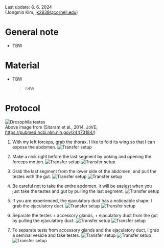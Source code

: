 
Last update: 8. 6. 2024 <br>
(Jongmin Kim, jk2938@cornell.edu)

# General note
- TBW

# Material
- TBW
  > TBW

# Protocol

![Drosophila testes](https://www.ncbi.nlm.nih.gov/pmc/articles/PMC4089415/bin/jove-83-51058-1.jpg?raw=true "Drosophila testes")
<br>Above image from (Sitaram et al., 2014, JoVE; https://pubmed.ncbi.nlm.nih.gov/24473184/)

1. With my left forceps, grab the thorax. I like to fold its wing so that I can expose the abdomen.
![Transfer setup](https://github.com/jongminkimlab/Storage/blob/main/Pr_d01.png?raw=true "Transfer setup")

2. Make a nick right before the last segment by poking and opening the forceps motion.
![Transfer setup](https://github.com/jongminkimlab/Storage/blob/main/Pr_d02.png?raw=true "Transfer setup")
![Transfer setup](https://github.com/jongminkimlab/Storage/blob/main/Pr_d03.png?raw=true "Transfer setup")

3. Grab the last segment from the lower side of the abdomen, and pull the testes with the gut.
![Transfer setup](https://github.com/jongminkimlab/Storage/blob/main/Pr_d04.png?raw=true "Transfer setup")
![Transfer setup](https://github.com/jongminkimlab/Storage/blob/main/Pr_d05.png?raw=true "Transfer setup")

4. Be careful not to take the entire abdomen. It will be easiest when you just take the testes and gut by pulling the last segment.
![Transfer setup](https://github.com/jongminkimlab/Storage/blob/main/Pr_d06.png?raw=true "Transfer setup")

5. If you are experienced, the ejaculatory duct has a noticeable shape. I grab the ejaculatory duct.
![Transfer setup](https://github.com/jongminkimlab/Storage/blob/main/Pr_d07.png?raw=true "Transfer setup")
![Transfer setup](https://github.com/jongminkimlab/Storage/blob/main/Pr_d08.png?raw=true "Transfer setup")


6. Separate the testes + accessory glands, + ejaculatory duct from the gut by pulling the ejaculatory duct.
![Transfer setup](https://github.com/jongminkimlab/Storage/blob/main/Pr_d09.png?raw=true "Transfer setup")
![Transfer setup](https://github.com/jongminkimlab/Storage/blob/main/Pr_d10.png?raw=true "Transfer setup")

11. To separate tests from accessory glands and the ejaculatory duct, I grab a seminal vesicle and take testes.
![Transfer setup](https://github.com/jongminkimlab/Storage/blob/main/Pr_d11.png?raw=true "Transfer setup")
![Transfer setup](https://github.com/jongminkimlab/Storage/blob/main/Pr_d12.png?raw=true "Transfer setup")
![Transfer setup](https://github.com/jongminkimlab/Storage/blob/main/Pr_d13.png?raw=true "Transfer setup")



